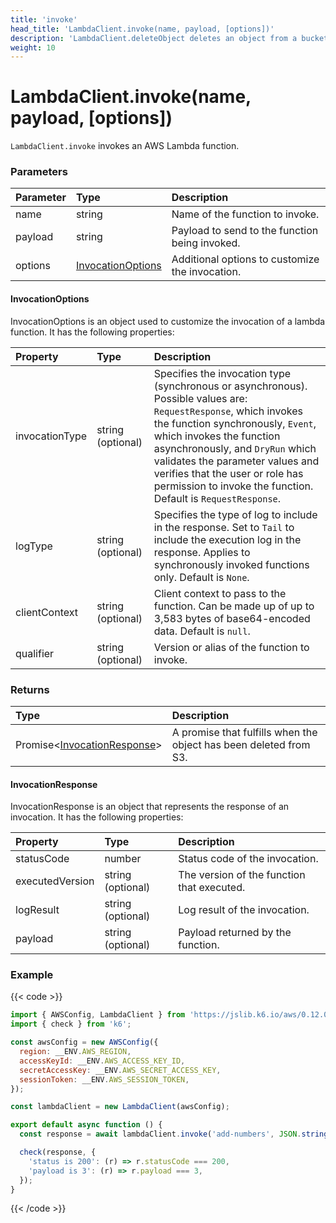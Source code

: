 ```yaml
---
title: 'invoke'
head_title: 'LambdaClient.invoke(name, payload, [options])'
description: 'LambdaClient.deleteObject deletes an object from a bucket'
weight: 10
---
```


# LambdaClient.invoke(name, payload, [options])

`LambdaClient.invoke` invokes an AWS Lambda function.

### Parameters

| Parameter | Type                                    | Description                                     |
| :-------- | :-------------------------------------- | :---------------------------------------------- |
| name      | string                                  | Name of the function to invoke.                 |
| payload   | string                                  | Payload to send to the function being invoked.  |
| options   | [InvocationOptions](#invocationoptions) | Additional options to customize the invocation. |

#### InvocationOptions

InvocationOptions is an object used to customize the invocation of a lambda function.
It has the following properties:

| Property       | Type              | Description                                                                                                                                                                                                                                                                                                                                                  |
| :------------- | :---------------- | :----------------------------------------------------------------------------------------------------------------------------------------------------------------------------------------------------------------------------------------------------------------------------------------------------------------------------------------------------------- |
| invocationType | string (optional) | Specifies the invocation type (synchronous or asynchronous). Possible values are: `RequestResponse`, which invokes the function synchronously, `Event`, which invokes the function asynchronously, and `DryRun` which validates the parameter values and verifies that the user or role has permission to invoke the function. Default is `RequestResponse`. |
| logType        | string (optional) | Specifies the type of log to include in the response. Set to `Tail` to include the execution log in the response. Applies to synchronously invoked functions only. Default is `None`.                                                                                                                                                                        |
| clientContext  | string (optional) | Client context to pass to the function. Can be made up of up to 3,583 bytes of base64-encoded data. Default is `null`.                                                                                                                                                                                                                                       |
| qualifier      | string (optional) | Version or alias of the function to invoke.                                                                                                                                                                                                                                                                                                                  |

### Returns

| Type                                               | Description                                                       |
| :------------------------------------------------- | :---------------------------------------------------------------- |
| Promise<[InvocationResponse](#invocationresponse)> | A promise that fulfills when the object has been deleted from S3. |

#### InvocationResponse

InvocationResponse is an object that represents the response of an invocation. It has the following properties:

| Property        | Type              | Description                                |
| :-------------- | :---------------- | :----------------------------------------- |
| statusCode      | number            | Status code of the invocation.             |
| executedVersion | string (optional) | The version of the function that executed. |
| logResult       | string (optional) | Log result of the invocation.              |
| payload         | string (optional) | Payload returned by the function.          |

### Example

{{< code >}}

```javascript
import { AWSConfig, LambdaClient } from 'https://jslib.k6.io/aws/0.12.0/lambda.js';
import { check } from 'k6';

const awsConfig = new AWSConfig({
  region: __ENV.AWS_REGION,
  accessKeyId: __ENV.AWS_ACCESS_KEY_ID,
  secretAccessKey: __ENV.AWS_SECRET_ACCESS_KEY,
  sessionToken: __ENV.AWS_SESSION_TOKEN,
});

const lambdaClient = new LambdaClient(awsConfig);

export default async function () {
  const response = await lambdaClient.invoke('add-numbers', JSON.stringify({ x: 1, y: 2 }));

  check(response, {
    'status is 200': (r) => r.statusCode === 200,
    'payload is 3': (r) => r.payload === 3,
  });
}
```

{{< /code >}}
